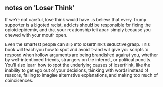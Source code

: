 ## notes on 'Loser Think'

If we’re not careful, loserthink would have us believe that every Trump supporter is a bigoted racist, addicts should be responsible for fixing the opioid epidemic, and that your relationship fell apart simply because you chewed with your mouth open.

Even the smartest people can slip into loserthink’s seductive grasp. This book will teach you how to spot and avoid it–and will give you scripts to respond when hollow arguments are being brandished against you, whether by well-intentioned friends, strangers on the internet, or political pundits. You’ll also learn how to spot the underlying causes of loserthink, like the inability to get ego out of your decisions, thinking with words instead of reasons, failing to imagine alternative explanations, and making too much of coincidences.
